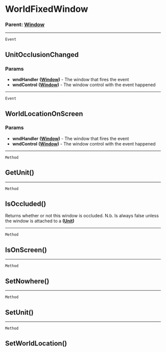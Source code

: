WorldFixedWindow
================

### Parent: [Window](../WindowControls/Window.md)

------------------------------------------------------------------------

`Event`

UnitOcclusionChanged
--------------------

### Params

-   **wndHandler** **([Window](../WindowControls/Window.md))** - The
    window that fires the event
-   **wndControl** **([Window](../WindowControls/Window.md))** - The
    window control with the event happened

------------------------------------------------------------------------

`Event`

WorldLocationOnScreen
---------------------

### Params

-   **wndHandler** **([Window](../WindowControls/Window.md))** - The
    window that fires the event
-   **wndControl** **([Window](../WindowControls/Window.md))** - The
    window control with the event happened

------------------------------------------------------------------------

`Method`

GetUnit()
---------

------------------------------------------------------------------------

`Method`

IsOccluded()
------------
Returns whether or not this window is occluded.
N.b. Is always false unless the window is attached to a **([Unit](../Classes/Unit.md))**

------------------------------------------------------------------------

`Method`

IsOnScreen()
------------

------------------------------------------------------------------------

`Method`

SetNowhere()
------------

------------------------------------------------------------------------

`Method`

SetUnit()
---------

------------------------------------------------------------------------

`Method`

SetWorldLocation()
------------------
